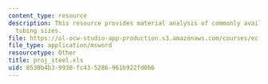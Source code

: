 ```yaml
---
content_type: resource
description: This resource provides material analysis of commonly available mild steel
  tubing sizes.
file: https://ol-ocw-studio-app-production.s3.amazonaws.com/courses/ec-721-wheelchair-design-in-developing-countries-spring-2009/8530b4b39930fc435286961b922fd0b6_proj_steel.xls
file_type: application/msword
resourcetype: Other
title: proj_steel.xls
uid: 8530b4b3-9930-fc43-5286-961b922fd0b6
---
```

